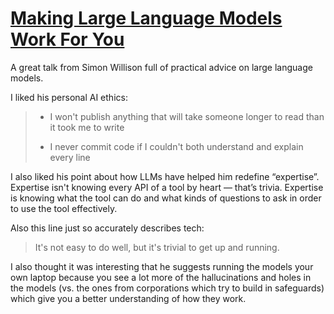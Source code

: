 # [Making Large Language Models Work For You](https://www.youtube.com/watch?v=aC7UQcZN6y8)

A great talk from Simon Willison full of practical advice on large language models.

I liked his personal AI ethics:

> - I won't publish anything that will take someone longer to read than it took me to write
> 
> - I never commit code if I couldn't both understand and explain every line

I also liked his point about how LLMs have helped him redefine “expertise”. Expertise isn't knowing every API of a tool by heart — that’s trivia. Expertise is knowing what the tool can do and what kinds of questions to ask in order to use the tool effectively.

Also this line just so accurately describes tech:

> It's not easy to do well, but it's trivial to get up and running.

I also thought it was interesting that he suggests running the models your own laptop because you see a lot more of the hallucinations and holes in the models (vs. the ones from corporations which try to build in safeguards) which give you a better understanding of how they work.